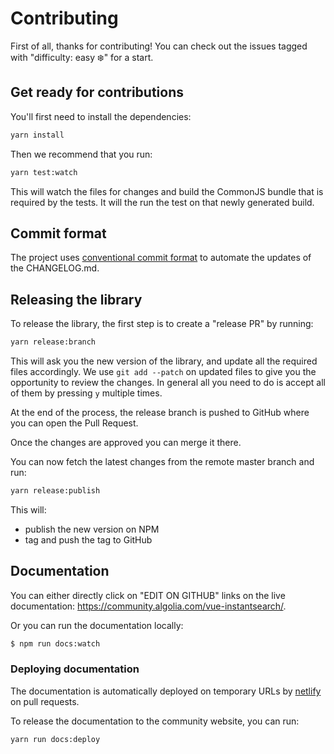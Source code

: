 # Contributing

First of all, thanks for contributing! You can check out the issues tagged with "difficulty: easy ❄️" for a start.

## Get ready for contributions

You'll first need to install the dependencies:

```sh
yarn install
```

Then we recommend that you run:

```sh
yarn test:watch
```

This will watch the files for changes and build the CommonJS bundle that is required by the tests.
It will the run the test on that newly generated build.

## Commit format

The project uses [conventional commit format](https://github.com/angular/angular.js/blob/master/CONTRIBUTING.md) to automate the updates of the CHANGELOG.md.

## Releasing the library

To release the library, the first step is to create a "release PR" by running:

```bash
yarn release:branch
```

This will ask you the new version of the library, and update all the required files accordingly.
We use `git add --patch` on updated files to give you the opportunity to review the changes.
In general all you need to do is accept all of them by pressing `y` multiple times.

At the end of the process, the release branch is pushed to GitHub where you can open the Pull Request.

Once the changes are approved you can merge it there.

You can now fetch the latest changes from the remote master branch and run:

```bash
yarn release:publish
```

This will:

- publish the new version on NPM
- tag and push the tag to GitHub

## Documentation

You can either directly click on "EDIT ON GITHUB" links on the live documentation: https://community.algolia.com/vue-instantsearch/.

Or you can run the documentation locally:

```sh
$ npm run docs:watch
```

### Deploying documentation

The documentation is automatically deployed on temporary URLs by [netlify](https://www.netlify.com/) on pull requests.

To release the documentation to the community website, you can run:

```bash
yarn run docs:deploy
```
